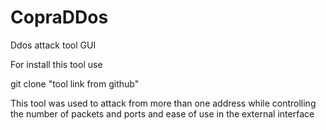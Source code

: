 # CopraDDos
Ddos attack tool GUI

For install this tool use 

git clone "tool link from github"


This tool was used to attack from more than one address while controlling the number of packets and ports and ease of use in the external interface

